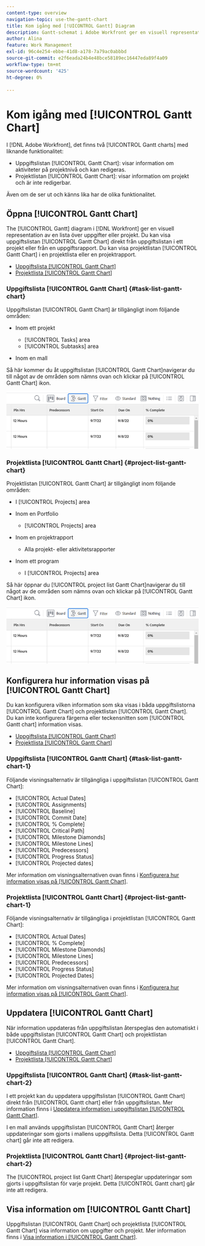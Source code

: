 ```yaml
---
content-type: overview
navigation-topic: use-the-gantt-chart
title: Kom igång med [!UICONTROL Gantt] Diagram
description: Gantt-schemat i Adobe Workfront ger en visuell representation av en lista över uppgifter eller projekt.
author: Alina
feature: Work Management
exl-id: 96c4e254-ebbe-41d8-a178-7a79ac0abbbd
source-git-commit: e2f6eada24b4e48bce58189ec16447eda89f4a09
workflow-type: tm+mt
source-wordcount: '425'
ht-degree: 0%

---
```


# Kom igång med [!UICONTROL Gantt Chart]

I [!DNL Adobe Workfront], det finns två [!UICONTROL Gantt charts] med liknande funktionalitet:

* Uppgiftslistan [!UICONTROL Gantt Chart]: visar information om aktiviteter på projektnivå och kan redigeras.
* Projektlistan [!UICONTROL Gantt Chart]: visar information om projekt och är inte redigerbar.

Även om de ser ut och känns lika har de olika funktionalitet.

## Öppna [!UICONTROL Gantt Chart]

The [!UICONTROL Gantt] diagram i [!DNL Workfront]  ger en visuell representation av en lista över uppgifter eller projekt. Du kan visa uppgiftslistan [!UICONTROL Gantt Chart] direkt från uppgiftslistan i ett projekt eller från en uppgiftsrapport. Du kan visa projektlistan [!UICONTROL Gantt Chart] i en projektlista eller en projektrapport.

* [Uppgiftslista [!UICONTROL Gantt Chart]](#task-list-gantt-chart)
* [Projektlista [!UICONTROL Gantt Chart]](#project-list-gantt-chart)

### Uppgiftslista [!UICONTROL Gantt Chart] {#task-list-gantt-chart}

Uppgiftslistan [!UICONTROL Gantt Chart] är tillgängligt inom följande områden:

* Inom ett projekt

   * [!UICONTROL Tasks] area
   * [!UICONTROL Subtasks] area

* Inom en mall

Så här kommer du åt uppgiftslistan [!UICONTROL Gantt Chart]navigerar du till något av de områden som nämns ovan och klickar på [!UICONTROL Gantt Chart] ikon.

![Klicka på ikonen Gantt-schema](assets/click-gantt-chart-icon.png)

### Projektlista [!UICONTROL Gantt Chart] {#project-list-gantt-chart}

Projektlistan [!UICONTROL Gantt Chart] är tillgängligt inom följande områden:

* I [!UICONTROL Projects] area
* Inom en Portfolio

   * [!UICONTROL Projects] area

* Inom en projektrapport

   * Alla projekt- eller aktivitetsrapporter

* Inom ett program

   * I [!UICONTROL Projects] area

Så här öppnar du [!UICONTROL project list Gantt Chart]navigerar du till något av de områden som nämns ovan och klickar på [!UICONTROL Gantt Chart] ikon.

![Klicka på ikonen Gantt-schema](assets/click-gantt-chart-icon.png)

## Konfigurera hur information visas på [!UICONTROL Gantt Chart]

Du kan konfigurera vilken information som ska visas i båda uppgiftslistorna [!UICONTROL Gantt Chart] och projektlistan [!UICONTROL Gantt Chart].\
Du kan inte konfigurera färgerna eller teckensnitten som [!UICONTROL Gantt chart] information visas.

* [Uppgiftslista [!UICONTROL Gantt Chart]](#task-list-gantt-chart)
* [Projektlista [!UICONTROL Gantt Chart]](#project-list-gantt-chart)

### Uppgiftslista [!UICONTROL Gantt Chart] {#task-list-gantt-chart-1}

Följande visningsalternativ är tillgängliga i uppgiftslistan [!UICONTROL Gantt Chart]:

* [!UICONTROL Actual Dates]
* [!UICONTROL Assignments]
* [!UICONTROL Baseline]
* [!UICONTROL Commit Date]
* [!UICONTROL % Complete]
* [!UICONTROL Critical Path]
* [!UICONTROL Milestone Diamonds]
* [!UICONTROL Milestone Lines]
* [!UICONTROL Predecessors]
* [!UICONTROL Progress Status]
* [!UICONTROL Projected dates]

Mer information om visningsalternativen ovan finns i [Konfigurera hur information visas på [!UICONTROL Gantt Chart]](../../../manage-work/gantt-chart/use-the-gantt-chart/configure-info-on-gantt-chart.md).

### Projektlista [!UICONTROL Gantt Chart] {#project-list-gantt-chart-1}

Följande visningsalternativ är tillgängliga i projektlistan [!UICONTROL Gantt Chart]:

* [!UICONTROL Actual Dates]
* [!UICONTROL % Complete]
* [!UICONTROL Milestone Diamonds]
* [!UICONTROL Milestone Lines]
* [!UICONTROL Predecessors]
* [!UICONTROL Progress Status]
* [!UICONTROL Projected Dates]

Mer information om visningsalternativen ovan finns i [Konfigurera hur information visas på [!UICONTROL Gantt Chart]](../../../manage-work/gantt-chart/use-the-gantt-chart/configure-info-on-gantt-chart.md).

## Uppdatera [!UICONTROL Gantt Chart]

När information uppdateras från uppgiftslistan återspeglas den automatiskt i både uppgiftslistan [!UICONTROL Gantt Chart] och projektlistan [!UICONTROL Gantt Chart].

* [Uppgiftslista [!UICONTROL Gantt Chart]](#task-list-gantt-chart)
* [Projektlista [!UICONTROL Gantt Chart]](#project-list-gantt-chart)

### Uppgiftslista [!UICONTROL Gantt Chart] {#task-list-gantt-chart-2}

I ett projekt kan du uppdatera uppgiftslistan [!UICONTROL Gantt Chart] direkt från [!UICONTROL Gantt chart] eller från uppgiftslistan. Mer information finns i [Uppdatera information i uppgiftslistan [!UICONTROL Gantt Chart]](../../../manage-work/gantt-chart/use-the-gantt-chart/update-info-task-list-gantt.md).

I en mall används uppgiftslistan [!UICONTROL Gantt Chart] återger uppdateringar som gjorts i mallens uppgiftslista. Detta [!UICONTROL Gantt chart] går inte att redigera.

### Projektlista [!UICONTROL Gantt Chart] {#project-list-gantt-chart-2}

The [!UICONTROL project list Gantt Chart] återspeglar uppdateringar som gjorts i uppgiftslistan för varje projekt. Detta [!UICONTROL Gantt chart] går inte att redigera.

## Visa information om [!UICONTROL Gantt Chart]

Uppgiftslistan [!UICONTROL Gantt Chart] och projektlista [!UICONTROL Gantt Chart] visa information om uppgifter och projekt. Mer information finns i [Visa information i [!UICONTROL Gantt Chart]](../../../manage-work/gantt-chart/use-the-gantt-chart/view-info-in-gantt.md).
